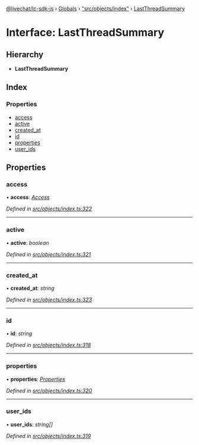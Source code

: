 [@livechat/lc-sdk-js](../README.md) › [Globals](../globals.md) › ["src/objects/index"](../modules/_src_objects_index_.md) › [LastThreadSummary](_src_objects_index_.lastthreadsummary.md)

# Interface: LastThreadSummary

## Hierarchy

* **LastThreadSummary**

## Index

### Properties

* [access](_src_objects_index_.lastthreadsummary.md#access)
* [active](_src_objects_index_.lastthreadsummary.md#active)
* [created_at](_src_objects_index_.lastthreadsummary.md#created_at)
* [id](_src_objects_index_.lastthreadsummary.md#id)
* [properties](_src_objects_index_.lastthreadsummary.md#properties)
* [user_ids](_src_objects_index_.lastthreadsummary.md#user_ids)

## Properties

###  access

• **access**: *[Access](_src_objects_index_.access.md)*

*Defined in [src/objects/index.ts:322](https://github.com/livechat/lc-sdk-js/blob/9364105/src/objects/index.ts#L322)*

___

###  active

• **active**: *boolean*

*Defined in [src/objects/index.ts:321](https://github.com/livechat/lc-sdk-js/blob/9364105/src/objects/index.ts#L321)*

___

###  created_at

• **created_at**: *string*

*Defined in [src/objects/index.ts:323](https://github.com/livechat/lc-sdk-js/blob/9364105/src/objects/index.ts#L323)*

___

###  id

• **id**: *string*

*Defined in [src/objects/index.ts:318](https://github.com/livechat/lc-sdk-js/blob/9364105/src/objects/index.ts#L318)*

___

###  properties

• **properties**: *[Properties](_src_objects_index_.properties.md)*

*Defined in [src/objects/index.ts:320](https://github.com/livechat/lc-sdk-js/blob/9364105/src/objects/index.ts#L320)*

___

###  user_ids

• **user_ids**: *string[]*

*Defined in [src/objects/index.ts:319](https://github.com/livechat/lc-sdk-js/blob/9364105/src/objects/index.ts#L319)*
